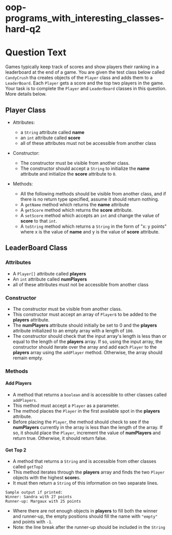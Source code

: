 # oop-programs_with_interesting_classes-hard-q2

# Question Text

Games typically keep track of scores and show players their ranking in a leaderboard at the end of a game. You are given 
the test class below called `CandyCrush` tha creates objects of the `Player` class and adds them to a `LeaderBoard`. 
Each `Player` gets a score and the top two players in the game. Your task is to complete the `Player` and `LeaderBoard`
classes in this question. More details below.

## Player Class

- Attributes:
  - a `String` attribute called **name** 
  - an `int` attribute called **score**
  - all of these attributes must not be accessible from another class

- Constructor:
  - The constructor must be visible from another class.
  - The constructor should accept a `String` to initialize the **name** attribute and initialize the **score** attribute
    to `0`.

- Methods:
  - All the following methods should be visible from another class, and if there is no return type specified, assume
    it should return nothing.
  - A `getName` method which returns the **name** attribute
  - A `getScore` method which returns the **score** attribute.
  - A `setScore` method which accepts an `int` and change the value of **score** to that `int`.
  - A `toString` method which returns a `String` in the form of "x: y points" where x is the value of **name** and y is 
    the value of **score** attribute.

## LeaderBoard Class

### Attributes

- A `Player[]` attribute called **players**
- An `int` attribute called **numPlayers**
- all of these attributes must not be accessible from another class

### Constructor

- The constructor must be visible from another class.
- This constructor must accept an array of `Player`s to be added to the **players** attribute.
- The **numPlayers** attribute should initially be set to 0 and the **players** attribute initialized to an empty array
  with a length of `100`.
- The constructor should check that the input array's length is less than or equal to the length of the **players** 
  array. If so, using the input array, the constructor should iterate over the array and add each `Player` to the 
  **players** array using the `addPlayer` method. Otherwise, the array should remain empty.

### Methods

#### Add Players

- A method that returns a `boolean` and is accessible to other classes called `addPlayers`.
- This method must accept a `Player` as a parameter.
- The method places the `Player` in the first available spot in the **players** attribute.
- Before placing the `Player`, the method should check to see if the **numPlayers** currently in the array is less than
  the length of the array. If so, it should place the `Player`, increment the value of **numPlayers** and return true.
  Otherwise, it should return false.

#### Get Top 2

- A method that returns a `String` and is accessible from other classes called `getTop2`
- This method iterates through the **players** array and finds the two `Player` objects with the highest **score**s.
- It must then return a `String` of this information on two separate lines. 
```
Sample output if printed:
Winner: Sandra with 27 points
Runner-up: Margaux with 25 points
```
- Where there are not enough objects in **players** to fill both the winner and runner-up, the 
empty positions should fill the name with `"empty"` and points with `-1`.
- Note: the line break after the runner-up should be included in the `String`